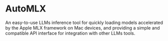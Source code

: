 # AutoMLX
An easy-to-use LLMs inference tool for quickly loading models accelerated by the Apple MLX framework on Mac devices, and providing a simple and compatible API interface for integration with other LLMs tools.
